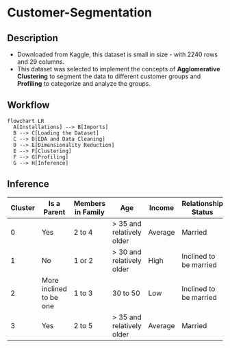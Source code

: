 # Customer-Segmentation

## Description
- Downloaded from Kaggle, this dataset is small in size - with 2240 rows and 29 columns.
- This dataset was selected to implement the concepts of **Agglomerative Clustering** to segment the data to different customer groups and **Profiling** to categorize and analyze the groups.

## Workflow 

```mermaid
flowchart LR
  A[Installations] --> B[Imports]
  B --> C[Loading the Dataset]
  C --> D[EDA and Data Cleaning]
  D --> E[Dimensionality Reduction]
  E --> F[Clustering]
  F --> G[Profiling]
  G --> H[Inference]
```

## Inference 

| Cluster | Is a Parent | Members in Family | Age | Income | Relationship Status | Children
| --- | --- | --- | --- | --- | --- | --- |
| 0 | Yes | 2 to 4 | > 35 and relatively older | Average | Married | Might have a teenager |
| 1 | No | 1 or 2 | > 30 and relatively older | High | Inclined to be married | No kids |
| 2 | More inclined to be one | 1 to 3 | 30 to 50 | Low | Inclined to be married | Max 1 kid |
| 3 | Yes | 2 to 5 | > 35 and relatively older | Average | Married | 1 to 3 (kids and teenager)|
